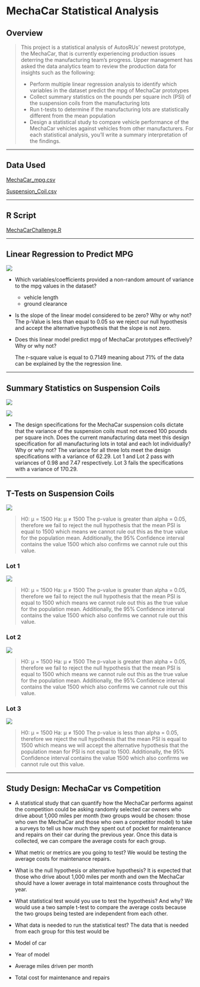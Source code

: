 # **MechaCar Statistical Analysis**

## **Overview**
> This project is a statistical analysis of AutosRUs’ newest prototype, the MechaCar, that is currently experiencing production issues deterring the manufacturing team’s progress. Upper management has asked the data analytics team to review the production data for insights such as the following:
>* Perform multiple linear regression analysis to identify which variables in the dataset predict the mpg of MechaCar prototypes
>* Collect summary statistics on the pounds per square inch (PSI) of the suspension coils from the manufacturing lots
>* Run t-tests to determine if the manufacturing lots are statistically different from the mean population
>* Design a statistical study to compare vehicle performance of the MechaCar vehicles against vehicles from other manufacturers. For each statistical analysis, you’ll write a summary interpretation of the findings.


---

## **Data Used**

[MechaCar_mpg.csv](https://github.com/annaS000/MechaCar_Statistical_Analysis/blob/main/resources/MechaCar_mpg.csv)

[Suspension_Coil.csv](https://github.com/annaS000/MechaCar_Statistical_Analysis/blob/main/resources/Suspension_Coil.csv)

---
## **R Script**
[MechaCarChallenge.R](https://github.com/annaS000/MechaCar_Statistical_Analysis/blob/main/MechaCarChallenge.R)

---

## **Linear Regression to Predict MPG**

![](https://github.com/annaS000/MechaCar_Statistical_Analysis/blob/main/images/regression.png?raw=true)

* Which variables/coefficients provided a non-random amount of variance to the mpg values in the dataset?
    * vehicle length  
    * ground clearance

* Is the slope of the linear model considered to be zero? Why or why not?
    The p-Value is less than equal to 0.05 so we reject our null hypothesis and accept the alternative hypothesis that the slope is not zero. 

* Does this linear model predict mpg of MechaCar prototypes effectively? Why or why not?

    The r-square value is equal to 0.7149 meaning about 71% of the data can be explained by the the regression line.

---

## **Summary Statistics on Suspension Coils**
![](https://github.com/annaS000/MechaCar_Statistical_Analysis/blob/main/images/summary.png?raw=true)

![](https://github.com/annaS000/MechaCar_Statistical_Analysis/blob/main/images/lot_summary.png?raw=true)

* The design specifications for the MechaCar suspension coils dictate that the variance of the suspension coils must not exceed 100 pounds per square inch. Does the current manufacturing data meet this design specification for all manufacturing lots in total and each lot individually? Why or why not?
    The variance for all three lots meet the design specifications with a variance of 62.29. Lot 1 and Lot 2 pass with variances of 0.98 and 7.47 respectively. Lot 3 fails the specifications with a variance of 170.29.

---

## **T-Tests on Suspension Coils**
![](https://github.com/annaS000/MechaCar_Statistical_Analysis/blob/main/images/t_test.png?raw=true)
>H0: μ = 1500
Ha: μ ≠ 1500
The p-value is greater than alpha = 0.05, therefore we fail to reject the null hypothesis that the mean PSI is equal to 1500 which means we cannot rule out this as the true value for the population mean. Additionally, the 95% Confidence interval contains the value 1500 which also confirms we cannot rule out this value.
### Lot 1
![](https://github.com/annaS000/MechaCar_Statistical_Analysis/blob/main/images/lot1_t_test.png?raw=true)
> H0: μ = 1500
Ha: μ ≠ 1500
The p-value is greater than alpha = 0.05, therefore we fail to reject the null hypothesis that the mean PSI is equal to 1500 which means we cannot rule out this as the true value for the population mean. Additionally, the 95% Confidence interval contains the value 1500 which also confirms we cannot rule out this value.
### Lot 2
![](https://github.com/annaS000/MechaCar_Statistical_Analysis/blob/main/images/lot2_t_test.png?raw=true)
> H0: μ = 1500
Ha: μ ≠ 1500
The p-value is greater than alpha = 0.05, therefore we fail to reject the null hypothesis that the mean PSI is equal to 1500 which means we cannot rule out this as the true value for the population mean. Additionally, the 95% Confidence interval contains the value 1500 which also confirms we cannot rule out this value.

### Lot 3
![](https://github.com/annaS000/MechaCar_Statistical_Analysis/blob/main/images/lot3_t_test.png?raw=true)
> H0: μ = 1500
Ha: μ ≠ 1500
The p-value is less than alpha = 0.05, therefore we reject the null hypothesis that the mean PSI is equal to 1500 which means we will accept the alternative hypothesis that the population mean for PSI is not equal to 1500. Additionally, the 95% Confidence interval contains the value 1500 which also confirms we cannot rule out this value.

---

## Study Design: MechaCar vs Competition

* A statistical study that can quantify how the MechaCar performs against the competition could be asking randomly selected car owners who drive about 1,000 miles per month (two groups would be chosen: those who own the MechaCar and those who own a competitor model) to take a surveys to tell us how much they spent out of pocket for maintenance and repairs on their car during the previous year. Once this data is collected, we can compare the average costs for each group.

* What metric or metrics are you going to test?
We would be testing the average costs for maintenance repairs.

* What is the null hypothesis or alternative hypothesis?
It is expected that those who drive about 1,000 miles per month and own the MechaCar should have a lower average in total maintenance costs throughout the year.

* What statistical test would you use to test the hypothesis? And why?
We would use a two sample t-test to compare the average costs because the two groups being tested are independent from each other.

* What data is needed to run the statistical test?
The data that is needed from each group for this test would be
* Model of car
* Year of model
* Average miles driven per month
* Total cost for maintenance and repairs



